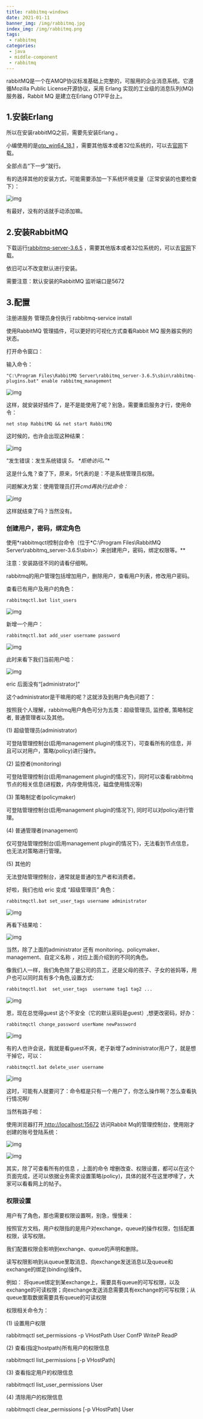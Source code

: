 ```yaml
---
title: rabbitmq-windows
date: 2021-01-11
banner_img: /img/rabbitmq.jpg
index_img: /img/rabbitmq.png
tags: 
 - rabbitmq
categories:
 - java
 - middle-component
 - rabbitmq
---
```




rabbitMQ是一个在AMQP协议标准基础上完整的，可服用的企业消息系统。它遵循Mozilla Public License开源协议，采用 Erlang 实现的工业级的消息队列(MQ)服务器，Rabbit MQ 是建立在Erlang OTP平台上。

## 1.安装Erlang 

所以在安装rabbitMQ之前，需要先安装Erlang 。

小编使用的是[otp_win64_18.1](https://pan.baidu.com/s/1c2826rA) ，需要其他版本或者32位系统的，可以去[官网](http://www.erlang.org/downloads)下载。

全部点击“下一步”就行。

有的选择其他的安装方式，可能需要添加一下系统环境变量（正常安装的也要检查下）：

![img](https://i.loli.net/2021/01/29/rPNn6SghdmfvHtu.png)

有最好，没有的话就手动添加嘛。

## 2.安装RabbitMQ

下载运行[rabbitmq-server-3.6.5](https://pan.baidu.com/s/1cqpG0u) ，需要其他版本或者32位系统的，可以去[官网](http://www.rabbitmq.com/download.html)下载。

依旧可以不改变默认进行安装。

需要注意：默认安装的RabbitMQ 监听端口是5672



## 3.配置

注册进服务 管理员身份执行 rabbitmq-service install

使用RabbitMQ 管理插件，可以更好的可视化方式查看Rabbit MQ 服务器实例的状态。

打开命令窗口：

输入命令：

```
"C:\Program Files\RabbitMQ Server\rabbitmq_server-3.6.5\sbin\rabbitmq-plugins.bat" enable rabbitmq_management
```

![img](https://i.loli.net/2021/01/29/pKRy4mQU9Poz6lC.png)

这样，就安装好插件了，是不是能使用了呢？别急，需要重启服务才行，使用命令：

```
net stop RabbitMQ && net start RabbitMQ
```

这时候的，也许会出现这种结果：

![img](https://i.loli.net/2021/01/29/S8awjq2sGLDTx34.png)

“发生错误：发生系统错误 *5。 \*拒绝访问。”**

这是什么鬼？查了下，原来，5代表的是：不是系统管理员权限。

问题解决方案：使用管理员打开*cmd再执行此命令：*

*![img](https://i.loli.net/2021/01/29/DLEyYBsRPrktW4f.png)*

这样就结束了吗？当然没有。

### 创建用户，密码，绑定角色

使用*rabbitmqctl控制台命令（位于\*C:\Program Files\RabbitMQ Server\rabbitmq_server-3.6.5\sbin>）来创建用户，密码，绑定权限等。**

注意：安装路径不同的请看仔细啊。

rabbitmq的用户管理包括增加用户，删除用户，查看用户列表，修改用户密码。

查看已有用户及用户的角色：

```
rabbitmqctl.bat list_users
```

![img](https://i.loli.net/2021/04/18/lmQt6sKHPRq4wZc.png)

新增一个用户：

```
rabbitmqctl.bat add_user username password
```

![img](https://i.loli.net/2021/01/29/OoEbayLInpQUScR.png)

 

此时来看下我们当前用户哈：

![img](https://i.loli.net/2021/01/29/gUsbYMQkIi9zleX.png)

eric 后面没有“[administrator]”

这个administrator是干嘛用的呢？这就涉及到用户角色问题了：

按照我个人理解，rabbitmq用户角色可分为五类：超级管理员, 监控者, 策略制定者, 普通管理者以及其他。

(1) 超级管理员(administrator)

可登陆管理控制台(启用management plugin的情况下)，可查看所有的信息，并且可以对用户，策略(policy)进行操作。

(2) 监控者(monitoring)

可登陆管理控制台(启用management plugin的情况下)，同时可以查看rabbitmq节点的相关信息(进程数，内存使用情况，磁盘使用情况等) 

(3) 策略制定者(policymaker)

可登陆管理控制台(启用management plugin的情况下), 同时可以对policy进行管理。

(4) 普通管理者(management)

仅可登陆管理控制台(启用management plugin的情况下)，无法看到节点信息，也无法对策略进行管理。

(5) 其他的

无法登陆管理控制台，通常就是普通的生产者和消费者。

 

好啦，我们也给 eric 变成 “超级管理员” 角色：

```
rabbitmqctl.bat set_user_tags username administrator
```

![img](https://i.loli.net/2021/01/29/2xHaJfvYmrkg3pt.png)

再看下结果哈：

![img](https://i.loli.net/2021/01/29/ovjVFKL2hAsRXEJ.png)

当然，除了上面的administrator 还有 monitoring、policymaker、management、自定义名称 ，对应上面介绍到的不同的角色。

像我们人一样，我们角色除了是公司的员工，还是父母的孩子、子女的爸妈等，用户也可以同时具有多个角色,设置方式:

```
rabbitmqctl.bat  set_user_tags  username tag1 tag2 ...
```

![img](https://i.loli.net/2021/01/29/YMh9Kr4EnumZbQs.png)

 

 

恩，现在总觉得guest 这个不安全（它的默认密码是guest）,想更改密码，好办：

```
rabbitmqctl change_password userName newPassword
```

![img](https://i.loli.net/2021/01/29/rdyDgh3YJ26wfaO.png)

 

有的人也许会说，我就是看guest不爽，老子新增了administrator用户了，就是想干掉它，可以：

```
rabbitmqctl.bat delete_user username
```

![img](https://i.loli.net/2021/01/29/1UJQxXdPzy9rTkR.png)

 

 这时，可能有人就要问了：命令框是只有一个用户了，你怎么操作啊？怎么查看执行情况啊/

 当然有路子啦：

使用浏览器打开[ http://localhost:15672](http://localhost:15672/) 访问Rabbit Mq的管理控制台，使用刚才创建的账号登陆系统：

 ![img](https://i.loli.net/2021/01/29/enjUqDQdfGZIMvz.png)

![img](https://i.loli.net/2021/01/29/TMWnJjqCZdKfe3O.png)

 

其实，除了可查看所有的信息 ，上面的命令 增删改查、权限设置，都可以在这个页面完成，还可以依据业务需求设置策略(policy)，具体的就不在这里啰嗦了，大家可以看看网上的帖子。

### 权限设置

用户有了角色，那也需要权限设置啊，别急，慢慢来：

按照官方文档，用户权限指的是用户对exchange，queue的操作权限，包括配置权限，读写权限。

我们配置权限会影响到exchange、queue的声明和删除。

读写权限影响到从queue里取消息、向exchange发送消息以及queue和exchange的绑定(binding)操作。

例如： 将queue绑定到某exchange上，需要具有queue的可写权限，以及exchange的可读权限；向exchange发送消息需要具有exchange的可写权限；从queue里取数据需要具有queue的可读权限

 

权限相关命令为：

(1) 设置用户权限

rabbitmqctl  set_permissions  -p  VHostPath  User  ConfP  WriteP  ReadP

(2) 查看(指定hostpath)所有用户的权限信息

rabbitmqctl  list_permissions  [-p  VHostPath]

(3) 查看指定用户的权限信息

rabbitmqctl  list_user_permissions  User

(4)  清除用户的权限信息

rabbitmqctl  clear_permissions  [-p VHostPath]  User